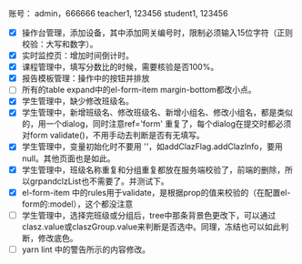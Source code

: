 
账号：
admin，666666
teacher1, 123456
student1, 123456

-[x] 操作台管理，添加设备，其中添加网关编号时，限制必须输入15位字符（正则校验：大写和数字）。
-[x] 实时监控页：增加时间倒计时。
-[x] 课程管理中，填写分数比的时候，需要核验是否100%。
-[x] 报告模板管理：操作中的按钮并排放
-[ ] 所有的table expand中的el-form-item margin-bottom都改小点。
-[x] 学生管理中，缺少修改班级名。
-[x] 学生管理中，新增班级名、修改班级名、新增小组名、修改小组名，都是类似的，用一个dialog，同时注意ref='form' 重复了，每个dialog在提交时都必须对form validate()，不用手动去判断是否有无填写。
-[x] 学生管理中，变量初始化时不要用 ''，如addClazFlag.addClazInfo，要用null。其他页面也是如此。
-[x] 学生管理中，班级名称重复和分组重复都放在服务端校验了，前端的删除，所以grpandclzList也不需要了。并测试下。
-[x] el-form-item 中的rules用于validate，是根据prop的值来校验的（在配置el-form的:model），这个都没注意
-[ ] 学生管理中，选择完班级或分组后，tree中那条背景色更改下，可以通过clasz.value或claszGroup.value来判断是否选中。同理，冻结也可以如此判断，修改底色。
-[ ] yarn lint 中的警告所示的内容修改。
